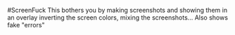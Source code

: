 #ScreenFuck
This bothers you by making screenshots and showing them in an overlay inverting the screen colors, mixing the screenshots... Also shows fake "errors"
